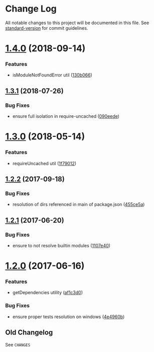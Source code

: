 # Change Log

All notable changes to this project will be documented in this file. See [standard-version](https://github.com/conventional-changelog/standard-version) for commit guidelines.

<a name="1.4.0"></a>
# [1.4.0](https://github.com/medikoo/cjs-module/compare/v1.3.1...v1.4.0) (2018-09-14)


### Features

* isModuleNotFoundError util ([130b066](https://github.com/medikoo/cjs-module/commit/130b066))



<a name="1.3.1"></a>
## [1.3.1](https://github.com/medikoo/cjs-module/compare/v1.3.0...v1.3.1) (2018-07-26)


### Bug Fixes

* ensure full isolation in require-uncached ([090eede](https://github.com/medikoo/cjs-module/commit/090eede))



<a name="1.3.0"></a>
# [1.3.0](https://github.com/medikoo/cjs-module/compare/v1.2.2...v1.3.0) (2018-05-14)


### Features

* requireUncached util ([1f79012](https://github.com/medikoo/cjs-module/commit/1f79012))



<a name="1.2.2"></a>
## [1.2.2](https://github.com/medikoo/cjs-module/compare/v1.2.1...v1.2.2) (2017-09-18)


### Bug Fixes

* resolution of dirs referenced in main of package.json ([455ce5a](https://github.com/medikoo/cjs-module/commit/455ce5a))



<a name="1.2.1"></a>
## [1.2.1](https://github.com/medikoo/cjs-module/compare/v1.2.0...v1.2.1) (2017-06-20)


### Bug Fixes

* ensure to not resolve builtin modules ([1107e40](https://github.com/medikoo/cjs-module/commit/1107e40))



<a name="1.2.0"></a>
# [1.2.0](https://github.com/medikoo/cjs-module/compare/v1.1.0...v1.2.0) (2017-06-16)

### Features

* getDependencies utility ([af1c3d0](https://github.com/medikoo/cjs-module/commit/af1c3d0))

### Bug Fixes

* ensure proper tests resolution on windows ([4e4960b](https://github.com/medikoo/cjs-module/commit/4e4960b))


## Old Changelog

See `CHANGES`
